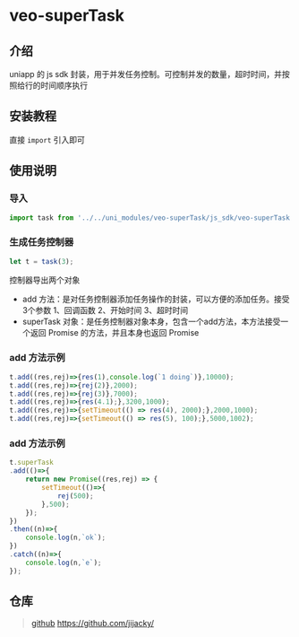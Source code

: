 # veo-superTask

## 介绍
uniapp 的 js sdk 封装，用于并发任务控制。可控制并发的数量，超时时间，并按照给行的时间顺序执行

## 安装教程
直接 `import` 引入即可

## 使用说明

### 导入
```javascript
import task from '../../uni_modules/veo-superTask/js_sdk/veo-superTask'
```

### 生成任务控制器
```javascript
let t = task(3);
```
控制器导出两个对象
- add 方法：是对任务控制器添加任务操作的封装，可以方便的添加任务。接受3个参数 1、回调函数 2、开始时间 3、超时时间
- superTask 对象：是任务控制器对象本身，包含一个add方法，本方法接受一个返回 Promise 的方法，并且本身也返回 Promise

### add 方法示例

```javascript
t.add((res,rej)=>{res(1),console.log(`1 doing`)},10000);
t.add((res,rej)=>{rej(2)},2000);
t.add((res,rej)=>{rej(3)},7000);
t.add((res,rej)=>{res(4.1);},3200,1000);
t.add((res,rej)=>{setTimeout(() => res(4), 2000);},2000,1000);
t.add((res,rej)=>{setTimeout(() => res(5), 100);},5000,1002);
```

### add 方法示例

```javascript
t.superTask
.add(()=>{
    return new Promise((res,rej) => {
        setTimeout(()=>{
            rej(500);
        },500);
    });
})
.then((n)=>{
    console.log(n,`ok`);
})
.catch((n)=>{
    console.log(n,`e`);
});
```
    
## 仓库
> [github](https://github.com/jijacky/) https://github.com/jijacky/